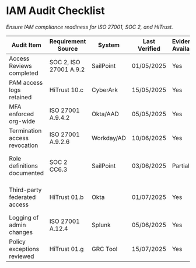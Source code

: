 # IAM Audit Checklist  
_Ensure IAM compliance readiness for ISO 27001, SOC 2, and HiTrust._

| Audit Item | Requirement Source | System | Last Verified | Evidence Available | Notes |
|-------------|--------------------|---------|----------------|--------------------|--------|
| Access Reviews completed | SOC 2, ISO 27001 A.9.2 | SailPoint | 01/05/2025 | Yes | 95% completion rate |
| PAM access logs retained | HiTrust 10.c | CyberArk | 15/05/2025 | Yes | Alerts linked to SIEM |
| MFA enforced org-wide | ISO 27001 A.9.4.2 | Okta/AAD | 05/05/2025 | Yes | Adaptive MFA configured |
| Termination access revocation | ISO 27001 A.9.2.6 | Workday/AD | 10/06/2025 | Yes | 24-hour SLA met |
| Role definitions documented | SOC 2 CC6.3 | SailPoint | 03/06/2025 | Partial | Needs updates for new apps |
| Third-party federated access | HiTrust 01.b | Okta | 01/07/2025 | Yes | All vendors SSO-enabled |
| Logging of admin changes | ISO 27001 A.12.4 | Splunk | 05/06/2025 | Yes | 100% traceability achieved |
| Policy exceptions reviewed | HiTrust 01.g | GRC Tool | 15/07/2025 | Yes | Monthly cycle complete |
